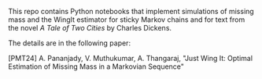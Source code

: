 This repo contains Python notebooks that implement simulations of missing mass and the WingIt estimator for sticky Markov chains and for text from the novel *A Tale of Two Cities* by Charles Dickens. 

The details are in the following paper:

[PMT24] A. Pananjady, V. Muthukumar, A. Thangaraj, "Just Wing It: Optimal Estimation of Missing Mass in a Markovian Sequence"
